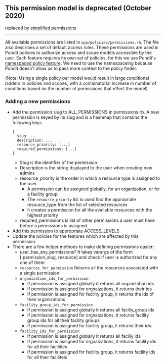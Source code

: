 ## This permission model is deprecated (October 2020)
replaced by [simplified permissions](https://docs.google.com/document/d/1r5Vq1UzRTj4nkpzUxkyM5dtKPMKkm7u8GfOvoYEsais/edit)

---

All available permissions are listed in `app/policies/permissions.rb`. The file also describes a set of default access
roles. These permissions are used in Pundit policies to authorize access and scope models accessible by the user. Each
feature requires its own set of policies, for this we use Pundit's [namespaced policy
feature](https://github.com/varvet/pundit#policy-namespacing). We need to use the namespaceing because Pundit doesn't
allow us to pass more context to the policy finder.

(Note: Using a single policy per model would result in large conditional ladders in policies and
scopes, with a combinatorial increase in number of conditions based on the number of permissions
that effect the model)

### Adding a new permissions
- Add the permission slug to ALL_PERMISSIONS in permissions.rb. A new permission is keyed by its slug
  and is a hashmap that contains the following keys
    ```
    {
      slug: ...
      description: ...
      resource_priority: [...]
      required_permissions: [...]
    }
    ```
    - Slug is the identifier of the permission
    - Description is the string displayed to the user when creating new admins
    - resource_priority is the order in which a resource type is assigned to the user.
        - A permission can be assigned globally, for an organization, or for a facility group
        - The `resource_priorty` list is used find the appropriate resource_type from the list of selected resources
        - It creates a permission for all the available resources with the highest priority
    - required_permissions is list of other permissions a user must have before a permissions is assigned.
- Add this permission to appropriate ACCESS_LEVELS
- Update the policies for the features which are affected by this permission.
- There are a few helper methods to make defining permissions easier:
    - user_has_any_permissions?
        It takes varargs of the form [:permission_slug, resource] and check if user is authorized for any one of them
    - `resources_for_permission`
        Returns all the resources associated with a single permission
    - `organization_ids_for_permission`
        - If permission is assigned globally it returns all organization ids
        - If permission is assigned for orgnaizations, it returns their ids
        - If permission is assigned for facility group, it returns the ids of their organizations
    - `facility_group_ids_for_permission`
        - If permission is assigned globally it returns all faciliy_group ids
        - If permission is assigned for orgnaizations, it returns facility group ids for all their facility groups
        - If permission is assigned for facility group, it returns their ids.
    - `facility_ids_for_permission`
        - If permission is assigned globally it returns all faciliy ids
        - If permission is assigned for orgnaizations, it returns facility ids for all their facilities
        - If permission is assigned for facility group, it returns facility ids for all their faciliteis
